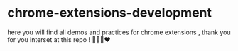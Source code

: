 # chrome-extensions-development
here you will find all demos and practices for chrome extensions , thank you for you interset at this repo ! 🚀👩‍🚀❤  
